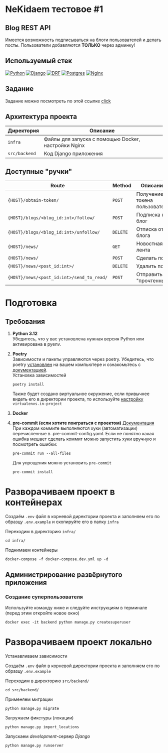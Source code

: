 # NeKidaem тестовое #1
## Blog REST API

Имеется возможность подписываться на блоги пользователей и делать посты.
Пользователи добавляются **ТОЛЬКО** через админку!

## Используемый стек

[![Python][Python-badge]][Python-url]
[![Django][Django-badge]][Django-url]
[![DRF][DRF-badge]][DRF-url]
[![Postgres][Postgres-badge]][Postgres-url]
[![Nginx][Nginx-badge]][Nginx-url]

## Задание

Задание можно посмотреть по этой ссылке [click](
https://wiki.nekidaem.ru/s/test-rest-api-python
)

## Архитектура проекта

| Директория    | Описание                                                |
|---------------|---------------------------------------------------------|
| `infra`       | Файлы для запуска с помощью Docker, настройки Nginx     |
| `src/backend` | Код Django приложения                                   |

## Доступные "ручки"
| Route                                     | Method   | Описание                      |
|-------------------------------------------|----------|-------------------------------|
| `{HOST}/obtain-token/`                    | `POST`   | Получение токена пользователя |
| `{HOST}/blogs/<blog_id:int>/follow/`      | `POST`   | Подписка на блог              |
| `{HOST}/blogs/<blog_id:int>/unfollow/`    | `DELETE` | Отписка от блога              |
| `{HOST}/news/`                            | `GET`    | Новостная лента               |
| `{HOST}/news/`                            | `POST`   | Сделать пост                  |
| `{HOST}/news/<post_id:int>/`              | `DELETE` | Удалить пост                  |
| `{HOST}/news/<post_id:int>/send_to_read/` | `POST`   | Отправить в "прочтенные"      |

# Подготовка

## Требования

1. **Python 3.12**  
   Убедитесь, что у вас установлена нужная версия Python или активирована в
   pyenv.

2. **Poetry**  
   Зависимости и пакеты управляются через poetry. Убедитесь, что
   poetry [установлен](https://python-poetry.org/docs/#installing-with-the-official-installer)
   на вашем компьютере и ознакомьтесь
   с [документацией](https://python-poetry.org/docs/basic-usage/).  
   Установка зависимостей

    ```
    poetry install
    ```

    Также будет создано виртуальное окружение, если привычнее видеть его в
    директории проекта, то
    используйте [настройку](https://python-poetry.org/docs/configuration/#adding-or-updating-a-configuration-setting) `virtualenvs.in-project`


3. **Docker**

4. **pre-commit (если хотите поиграться с проектом)**
   [Документация](https://pre-commit.com/)  
   При каждом коммите выполняются хуки (автоматизации) перечисленные в
   .pre-commit-config.yaml. Если не понятно какая ошибка мешает сделать коммит
   можно запустить хуки вручную и посмотреть ошибки:
    ```shell
    pre-commit run --all-files
    ```
   Для упрощения можно установить `pre-commit`
   ```shell
   pre-commit install
   ```

# Разворачиваем проект в контейнерах
Создаём `.env` файл в корневой директории проекта и заполняем его по
образцу `.env.example` и скопируйте его в папку `infra`

Переходим в директорию `infra/`

```shell
cd infra/
```

Поднимаем контейнеры
```shell
docker-compose -f docker-compose.dev.yml up -d
```

## Администрирование развёрнутого приложения
### Создание суперпользователя
Используйте команду ниже и следуйте инструкциям в терминале (перед этим
откройте новое окно)
```shell
docker exec -it backend python manage.py createsuperuser
```

# Разворачиваем проект локально

Устанавливаем зависимости

Создаём `.env` файл в корневой директории проекта и заполняем его по
образцу `.env.example`

Переходим в директорию `src/backend/`

```shell
cd src/backend/
```

Применяем миграции

```shell
python manage.py migrate
```

Загружаем фикстуры (локации)

```shell
python manage.py import_locations
```

Запускаем *development*-сервер *Django*

```shell
python manage.py runserver
```


<!-- MARKDOWN LINKS & BADGES -->

[Python-url]: https://www.python.org/

[Python-badge]: https://img.shields.io/badge/Python-376f9f?style=for-the-badge&logo=python&logoColor=white

[Django-url]: https://github.com/django/django

[Django-badge]: https://img.shields.io/badge/Django-0c4b33?style=for-the-badge&logo=django&logoColor=white

[DRF-url]: https://github.com/encode/django-rest-framework

[DRF-badge]: https://img.shields.io/badge/DRF-a30000?style=for-the-badge

[Postgres-url]: https://www.postgresql.org/

[Postgres-badge]: https://img.shields.io/badge/postgres-306189?style=for-the-badge&logo=postgresql&logoColor=white

[Nginx-url]: https://nginx.org

[Nginx-badge]: https://img.shields.io/badge/nginx-009900?style=for-the-badge&logo=nginx&logoColor=white
